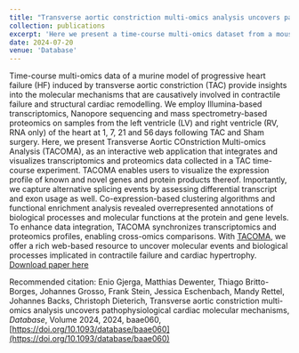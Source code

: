 ```yaml
---
title: "Transverse aortic constriction multi-omics analysis uncovers pathophysiological cardiac molecular mechanisms"
collection: publications
excerpt: 'Here we present a time-course multi-omics dataset from a mouse model of heart failure induced by transverse aortic constriction (TAC), analyzed using transcriptomics and proteomics to uncover molecular mechanisms of cardiac dysfunction. The data are integrated into TACOMA, a web application enabling interactive exploration of gene and protein expression, alternative splicing, and biological pathway enrichment across disease progression.'
date: 2024-07-20
venue: 'Database'
---
```

Time-course multi-omics data of a murine model of progressive heart failure (HF) 
induced by transverse aortic constriction (TAC) provide insights into the molecular 
mechanisms that are causatively involved in contractile failure and structural 
cardiac remodelling. We employ Illumina-based transcriptomics, Nanopore sequencing 
and mass spectrometry-based proteomics on samples from the left ventricle (LV) and 
right ventricle (RV, RNA only) of the heart at 1, 7, 21 and 56 days following TAC 
and Sham surgery. Here, we present Transverse Aortic COnstriction Multi-omics Analysis 
(TACOMA), as an interactive web application that integrates and visualizes 
transcriptomics and proteomics data collected in a TAC time-course experiment. 
TACOMA enables users to visualize the expression profile of known and novel genes 
and protein products thereof. Importantly, we capture alternative splicing events 
by assessing differential transcript and exon usage as well. Co-expression-based 
clustering algorithms and functional enrichment analysis revealed overrepresented 
annotations of biological processes and molecular functions at the protein and 
gene levels. To enhance data integration, TACOMA synchronizes transcriptomics and 
proteomics profiles, enabling cross-omics comparisons. With [TACOMA](https://shiny.dieterichlab.org/app/tacoma), 
we offer a rich web-based resource to uncover molecular events and biological 
processes implicated in contractile failure and cardiac hypertrophy.
[Download paper here](https://academic.oup.com/database/article/doi/10.1093/database/baae060/7720684)

Recommended citation: Enio Gjerga, Matthias Dewenter, Thiago Britto-Borges, Johannes Grosso, 
Frank Stein, Jessica Eschenbach, Mandy Rettel, Johannes Backs, Christoph Dieterich, 
Transverse aortic constriction multi-omics analysis uncovers pathophysiological cardiac molecular mechanisms, 
_Database_, Volume 2024, 2024, baae060, [https://doi.org/10.1093/database/baae060](https://doi.org/10.1093/database/baae060)